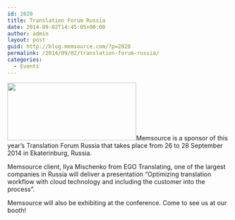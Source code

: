 ```yaml
---
id: 2820
title: Translation Forum Russia
date: 2014-09-02T14:45:05+00:00
author: admin
layout: post
guid: http://blog.memsource.com/?p=2820
permalink: /2014/09/02/translation-forum-russia/
categories:
  - Events
---
```

<img class=" size-full wp-image-2821 alignleft" title="Translation Forum Russia logo" src="/wp-content/uploads/2014/09/Translation-Forum-Russia-logo.png" alt="" width="292" height="131" />Memsource is a sponsor of this year’s Translation Forum Russia that takes place from 26 to 28 September 2014 in Ekaterinburg, Russia.

Memsource client, Ilya Mischenko from EGO Translating, one of the largest companies in Russia will deliver a presentation &#8220;Optimizing translation workflow with cloud technology and including the customer into the process&#8221;.<!--more-->

Memsource will also be exhibiting at the conference. Come to see us at our booth!